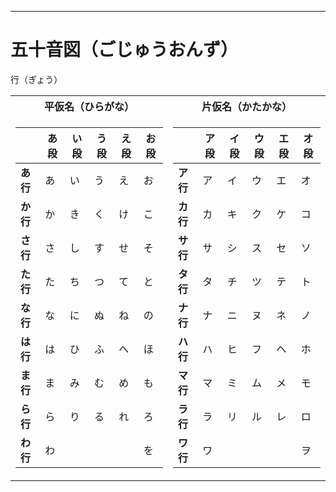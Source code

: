 ---
# 五十音図（ごじゅうおんず）

行（ぎょう）

<table>
<tr><th>平仮名（ひらがな）</th><th>片仮名（かたかな）</th></tr>
<tr><td>

|       |あ段|い段|う段|え段|お段|
|-------|----|----|----|----|----|
|**あ行**|あ|い|う|え|お|
|**か行**|か|き|く|け|こ|
|**さ行**|さ|し|す|せ|そ|
|**た行**|た|ち|つ|て|と|
|**な行**|な|に|ぬ|ね|の|
|**は行**|は|ひ|ふ|へ|ほ|
|**ま行**|ま|み|む|め|も|
|**ら行**|ら|り|る|れ|ろ|
|**わ行**|わ|　|　|　|を|

</td><td>

|       |ア段|イ段|ウ段|エ段|オ段|
|-------|----|----|----|----|----|
|**ア行**|ア|イ|ウ|エ|オ|
|**カ行**|カ|キ|ク|ケ|コ|
|**サ行**|サ|シ|ス|セ|ソ|
|**タ行**|タ|チ|ツ|テ|ト|
|**ナ行**|ナ|ニ|ヌ|ネ|ノ|
|**ハ行**|ハ|ヒ|フ|ヘ|ホ|
|**マ行**|マ|ミ|ム|メ|モ|
|**ラ行**|ラ|リ|ル|レ|ロ|
|**ワ行**|ワ|　|　|　|ヲ|

</td></tr> 
</table>
